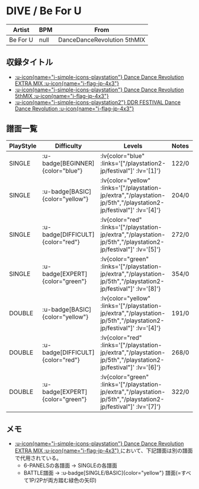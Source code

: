 # DIVE / Be For U

|Artist|BPM|From|
|------|---|----|
|Be For U|null|DanceDanceRevolution 5thMIX|

## 収録タイトル

- [ :u-icon{name="i-simple-icons-playstation"} Dance Dance Revolution EXTRA MIX :u-icon{name="i-flag-jp-4x3"} ](/playstation-jp/extra)
- [ :u-icon{name="i-simple-icons-playstation"} Dance Dance Revolution 5thMIX :u-icon{name="i-flag-jp-4x3"} ](/playstation-jp/5th)
- [ :u-icon{name="i-simple-icons-playstation2"} DDR FESTIVAL Dance Dance Revolution :u-icon{name="i-flag-jp-4x3"} ](/playstation2-jp/festival)

## 譜面一覧

|PlayStyle|Difficulty|Levels|Notes|Movie|
|---------|----------|------|-----|-----|
|SINGLE| :u-badge[BEGINNER]{color="blue"} | :lv{color="blue" :links='["/playstation2-jp/festival"]' :lv='[1]'} |122/0||
|SINGLE| :u-badge[BASIC]{color="yellow"} | :lv{color="yellow" :links='["/playstation-jp/extra","/playstation-jp/5th","/playstation2-jp/festival"]' :lv='[4]'} |204/0||
|SINGLE| :u-badge[DIFFICULT]{color="red"} | :lv{color="red" :links='["/playstation-jp/extra","/playstation-jp/5th","/playstation2-jp/festival"]' :lv='[5]'} |272/0||
|SINGLE| :u-badge[EXPERT]{color="green"} | :lv{color="green" :links='["/playstation-jp/extra","/playstation-jp/5th","/playstation2-jp/festival"]' :lv='[8]'} |354/0||
|DOUBLE| :u-badge[BASIC]{color="yellow"} | :lv{color="yellow" :links='["/playstation-jp/extra","/playstation-jp/5th","/playstation2-jp/festival"]' :lv='[4]'} |191/0||
|DOUBLE| :u-badge[DIFFICULT]{color="red"} | :lv{color="red" :links='["/playstation-jp/extra","/playstation-jp/5th","/playstation2-jp/festival"]' :lv='[6]'} |268/0||
|DOUBLE| :u-badge[EXPERT]{color="green"} | :lv{color="green" :links='["/playstation-jp/extra","/playstation-jp/5th","/playstation2-jp/festival"]' :lv='[7]'} |322/0||

## メモ

- [ :u-icon{name="i-simple-icons-playstation"} Dance Dance Revolution EXTRA MIX :u-icon{name="i-flag-jp-4x3"} ](/playstation-jp/extra)において、下記譜面は別の譜面で代用されている。
  - 6-PANELSの各譜面 → SINGLEの各譜面
  - BATTLE譜面 → :u-badge[SINGLE/BASIC]{color="yellow"} 譜面(=すべて1P/2Pが両方踏む緑色の矢印)
